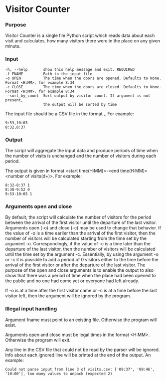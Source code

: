 # Visitor Counter

### Purpose

Visitor Counter is a single file Python script which reads data about each visit and calculates, how many visitors there were in the place on any given minute.

### Input

    -h, --help       show this help message and exit. REQUIRED
    -f FNAME         Path to the input file
    -o OPEN          The time when the doors are opened. Defaults to None. Format <H:MM>, for example 8:34
    -c CLOSE         The time when the doors are closed. Defaults to None. Format <H:MM>, for example 8:34
    --sort_by_count  Sort output by visitor count. If argument is not present,
                     the output will be sorted by time

The input file should be a CSV file in the format <start time>,<end time>. For example: 
    
    9:53,10:03
    8:32,8:37
    
### Output

The script will aggregate the input data and produce periods of time when the number of visits is unchanged and the number of visitors during each period.

The output is given in format <start time(H:MM)>-<end time(H:MM)> <number of visits(d+)>. For example:
   
    8:32-8:37 1
    8:38-9:52 0
    9:53-10:03 1
    
### Arguments open and close
 
By default, the script will calculate the number of visitors for the period between the arrival of the first visitor until the departure of the last visitor. Arguments open (-o) and close (-c) may be used to change that behavior. If the value of -o is a time earlier than the arrival of the first visitor, then the number of visitors will be calculated starting from the time set by the argument -o. Correspondingly, if the value of -c is a time later than the departure of the last visitor, then the number of visitors will be calculated until the time set by the argument -c. Essentially, by using the argument -o or -c it is possible to add a period of 0 visitors either to the time before the arrival of the first visitor or after the departure of the last visitor. The purpose of the open and close arguments is to enable the output to also show that there was a period of time when the place had been opened to the public and no one had come yet or everyone had left already.

If -o is at a time after the first visitor came or -c is at a time before the last visitor left, then the argument will be ignored by the program.
    
### Illegal input handling

Argument fname must point to an existing file. Otherwise the program will exist.

Arguments open and close must be legal times in the format <H:MM>. Otherwise the program will exit.

Any line in the CSV file that could not be read by the parser will be ignored. Info about each ignored line will be printed at the end of the output. An example:

    Could not parse input from line 3 of visits.csv: ['09:37', '09:46', '10:00'], too many values to unpack (expected 2)
    

